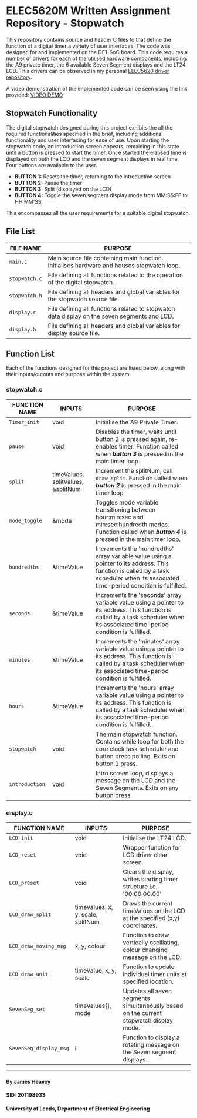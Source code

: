 # ELEC5620M Written Assignment Repository - Stopwatch 


This repository contains source and header C files to that define the function of a digital timer a variety of user interfaces. The code was designed for and implemented on the DE1-SoC board. This code requires a number of drivers for each of the utilised hardware components, including: the A9 private timer, the 6 available Seven Segment displays and the LT24 LCD. This drivers can be observed in my personal [ELEC5620 driver repository](https://github.com/leeds-embedded-systems/ELEC5620M-Student-jamesheavey). 

A video demonstration of the implemented code can be seen using the link provided: [VIDEO DEMO](https://github.com/leeds-embedded-systems/ELEC5620M-Assignment2-jamesheavey/blob/5d7ad3b7e89ef0d2da8213bc19bd38fe8fdda51d/Stopwatch_Demo.mp4)

## Stopwatch Functionality
The digital stopwatch designed during this project exhibits the all the required functionalities specified in the brief, including additional functionality and user interfacing for ease of use. Upon starting the stopwatch code, an introduction screen appears, remaining in this state until a button is pressed to start the timer. Once started the elapsed time is displayed on both the LCD and the seven segment displays in real time. Four buttons are available to the user.

* **BUTTON 1:** Resets the timer, returning to the introduction screen
* **BUTTON 2:** Pause the timer
* **BUTTON 3:** Split (displayed on the LCD)
* **BUTTON 4:** Toggle the seven segment display mode from MM:SS:FF to HH:MM:SS. 

This encompasses all the user requirements for a suitable digital stopwatch.

## File List

| FILE NAME | PURPOSE |
| --- | --- |
| `main.c` | Main source file containing main function. Initialises hardware and houses stopwatch loop. |
| `stopwatch.c` | File defining all functions related to the operation of the digital stopwatch. |
| `stopwatch.h` | File defining all headers and global variables for the stopwatch source file. |
| `display.c` | File defining all functions related to stopwatch data display on the seven segments and LCD. |
| `display.h` | File defining all headers and global variables for display source file. |

## Function List
Each of the functions designed for this project are listed below, along with their inputs/outouts and purpose within the system.

### stopwatch.c
| FUNCTION NAME | INPUTS | PURPOSE |
| ---  | --- | --- |
| `Timer_init` | void | Initialise the A9 Private Timer. |
| `pause` | void | Disables the timer, waits until button 2 is pressed again, re-enables timer.  Function called when _**button 3**_ is pressed in the main timer loop |
| `split` | timeValues, splitValues, &splitNum | Increment the splitNum, call `draw_split`. Function called when _**button 2**_ is pressed in the main timer loop |
| `mode_toggle` | &mode | Toggles mode variable transitioning between hour:min:sec and min:sec:hundredth modes. Function called when _**button 4**_ is pressed in the main timer loop. |
| `hundredths` | &timeValue | Increments the 'hundredths' array variable value using a pointer to its address. This function is called by a task scheduler when its associated time-period condition is fulfilled. |
| `seconds` | &timeValue | Increments the 'seconds' array variable value using a pointer to its address. This function is called by a task scheduler when its associated time-period condition is fulfilled. |
| `minutes` | &timeValue | Increments the 'minutes' array variable value using a pointer to its address. This function is called by a task scheduler when its associated time-period condition is fulfilled. |
| `hours` | &timeValue | Increments the 'hours' array variable value using a pointer to its address. This function is called by a task scheduler when its associated time-period condition is fulfilled. |
| `stopwatch` | void | The main stopwatch function. Contains while loop for both the core clock task scheduler and button press polling. Exits on button 1 press. |
| `introduction` | void | Intro screen loop, displays a message on the LCD and the Seven Segments. Exits on any button press. |

### display.c
| FUNCTION NAME | INPUTS | PURPOSE |
| ---  | --- | --- |
| `LCD_init` | void | Initialise the LT24 LCD. |
| `LCD_reset` | void | Wrapper function for LCD driver clear screen. |
| `LCD_preset` | void | Clears the display, writes starting timer structure i.e. '00:00:00.00' |
| `LCD_draw_split` | timeValues, x, y, scale, splitNum | Draws the current timeValues on the LCD at the specified (x,y) coordinates. |
| `LCD_draw_moving_msg` | x, y, colour | Function to draw vertically oscillating, colour changing message on the LCD. |
| `LCD_draw_unit` | timeValue, x, y, scale | Function to update individual timer units at specified location. |
| `SevenSeg_set` | timeValues[], mode | Updates all seven segments simultaneously based on the current stopwatch display mode. |
| `SevenSeg_display_msg` | i | Function to display a rotating message on the Seven segment displays. |

---

#### By James Heavey

#### SID: 201198933

#### University of Leeds, Department of Electrical Engineering
